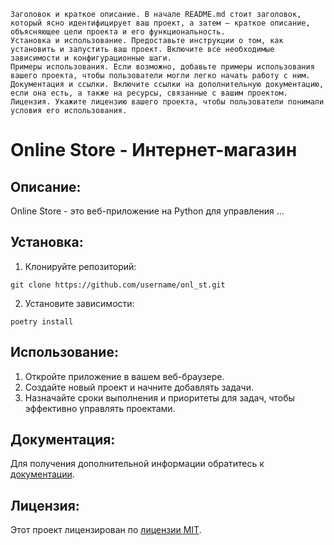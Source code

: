    Заголовок и краткое описание. В начале README.md стоит заголовок, который ясно идентифицирует ваш проект, а затем — краткое описание, объясняющее цели проекта и его функциональность.
    Установка и использование. Предоставьте инструкции о том, как установить и запустить ваш проект. Включите все необходимые зависимости и конфигурационные шаги.
    Примеры использования. Если возможно, добавьте примеры использования вашего проекта, чтобы пользователи могли легко начать работу с ним.
    Документация и ссылки. Включите ссылки на дополнительную документацию, если она есть, а также на ресурсы, связанные с вашим проектом.
    Лицензия. Укажите лицензию вашего проекта, чтобы пользователи понимали условия его использования.
# Online Store - Интернет-магазин

## Описание:

Online Store - это веб-приложение на Python для управления ...

## Установка:

1. Клонируйте репозиторий:
```
git clone https://github.com/username/onl_st.git
```
2. Установите зависимости:
```
poetry install
```
## Использование:

1. Откройте приложение в вашем веб-браузере.
2. Создайте новый проект и начните добавлять задачи.
3. Назначайте сроки выполнения и приоритеты для задач, чтобы эффективно управлять проектами.

## Документация:

Для получения дополнительной информации обратитесь к [документации](docs/README.md).

## Лицензия:

Этот проект лицензирован по [лицензии MIT](LICENSE).
